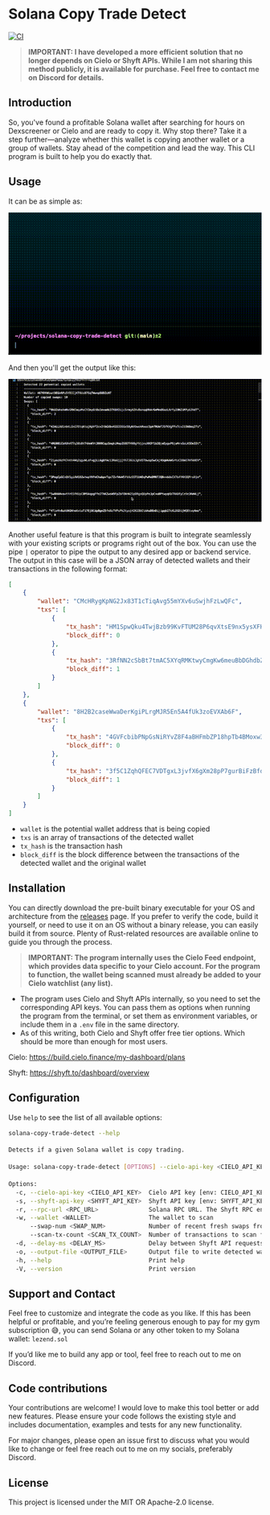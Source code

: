 # Solana Copy Trade Detect

[![CI](https://github.com/thelezend/solana-copy-trade-detect/actions/workflows/ci.yml/badge.svg)](https://github.com/thelezend/solana-copy-trade-detect/actions/workflows/ci.yml)

> **IMPORTANT: I have developed a more efficient solution that no longer depends on Cielo or Shyft APIs. While I am not sharing this method publicly, it is available for purchase. Feel free to contact me on Discord for details.**

## Introduction

So, you've found a profitable Solana wallet after searching for hours on Dexscreener or Cielo and are ready to copy it. Why stop there? Take it a step further—analyze whether this wallet is copying another wallet or a group of wallets. Stay ahead of the competition and lead the way. This CLI program is built to help you do exactly that.

## Usage

It can be as simple as:

![command_demo](./readme_assets/command_demo.gif)

And then you'll get the output like this:

![output_demo](./readme_assets/output_demo.gif)

Another useful feature is that this program is built to integrate seamlessly with your existing scripts or programs right out of the box. You can use the pipe `|` operator to pipe the output to any desired app or backend service. The output in this case will be a JSON array of detected wallets and their transactions in the following format:

```json
[
    {
        "wallet": "CMcHRygKpNG2Jx83T1cTiqAvg55mYXv6uSwjhFzLwQFc",
        "txs": [
            {
                "tx_hash": "HM1SpwQku4TwjBzb99KvFTUM28P6qvXtsE9nx5ysXFHC2VpTn9zwSkQhu56FDVnTz9Y3W42FZCCQr5JVGX7ajmf",
                "block_diff": 0
            },
            {
                "tx_hash": "3RfNN2cSbBt7tmAC5XYqRMKtwyCmgKw6meuBbDGhdbZsbouQjiWR9eHVeXi95WUSzaKz6ci9wuhxte2r7kDXL5BV",
                "block_diff": 1
            }
        ]
    },
    {
        "wallet": "8H2B2caseWwaDerKgiPLrgMJR5En5A4fUk3zoEVXAb6F",
        "txs": [
            {
                "tx_hash": "4GVFcbibPNpGsNiRYvZ8F4aBHFmbZP18hpTb4BMoxw3z5QATkt2E18GPGUTadsN3wKrPKx87JK3VVig7k4AwBL3R",
                "block_diff": 0
            },
            {
                "tx_hash": "3f5C1ZqhQFEC7VDTgxL3jvfX6gXm28pP7gurBiFzBfd6jht9S16Ej4pU58EVRJNR8zNrU4hsxNMfv6K3MqQfHoUk",
                "block_diff": 1
            }
        ]
    }
]
```

- `wallet` is the potential wallet address that is being copied
- `txs` is an array of transactions of the detected wallet
- `tx_hash` is the transaction hash
- `block_diff` is the block difference between the transactions of the detected wallet and the original wallet

## Installation

You can directly download the pre-built binary executable for your OS and architecture from the [releases](https://github.com/thelezend/solana-copy-trade-detect/releases) page. If you prefer to verify the code, build it yourself, or need to use it on an OS without a binary release, you can easily build it from source. Plenty of Rust-related resources are available online to guide you through the process.

> **IMPORTANT: The program internally uses the Cielo Feed endpoint, which provides data specific to your Cielo account. For the program to function, the wallet being scanned must already be added to your Cielo watchlist (any list).**

- The program uses Cielo and Shyft APIs internally, so you need to set the corresponding API keys. You can pass them as options when running the program from the terminal, or set them as environment variables, or include them in a `.env` file in the same directory.
- As of this writing, both Cielo and Shyft offer free tier options. Which should be more than enough for most users.

Cielo: <https://build.cielo.finance/my-dashboard/plans>

Shyft: <https://shyft.to/dashboard/overview>

## Configuration

Use `help` to see the list of all available options:

```bash
solana-copy-trade-detect --help

Detects if a given Solana wallet is copy trading.

Usage: solana-copy-trade-detect [OPTIONS] --cielo-api-key <CIELO_API_KEY> --shyft-api-key <SHYFT_API_KEY> --wallet <WALLET>

Options:
  -c, --cielo-api-key <CIELO_API_KEY>  Cielo API key [env: CIELO_API_KEY=]
  -s, --shyft-api-key <SHYFT_API_KEY>  Shyft API key [env: SHYFT_API_KEY=]
  -r, --rpc-url <RPC_URL>              Solana RPC URL. The Shyft RPC endpoint is used by default if not provided [env: RPC_URL=]
  -w, --wallet <WALLET>                The wallet to scan
      --swap-num <SWAP_NUM>            Number of recent fresh swaps from the wallet to consider (max 100) [default: 15]
      --scan-tx-count <SCAN_TX_COUNT>  Number of transactions to scan for each swap to detect repeated wallets (max 100) [default: 50]
  -d, --delay-ms <DELAY_MS>            Delay between Shyft API requests in milliseconds [default: 500]
  -o, --output-file <OUTPUT_FILE>      Output file to write detected wallets. Default is wallet_address.txt
  -h, --help                           Print help
  -V, --version                        Print version
  ```

## Support and Contact

Feel free to customize and integrate the code as you like. If this has been helpful or profitable, and you’re feeling generous enough to pay for my gym subscription 😅, you can send Solana or any other token to my Solana wallet: `lezend.sol`

If you’d like me to build any app or tool, feel free to reach out to me on Discord.

## Code contributions

Your contributions are welcome! I would love to make this tool better or add new features. Please ensure your code follows the existing style and includes documentation, examples and tests for any new functionality.

For major changes, please open an issue first to discuss what you would like to change or feel free reach out to me on my socials, preferably Discord.

## License

This project is licensed under the MIT OR Apache-2.0 license.
